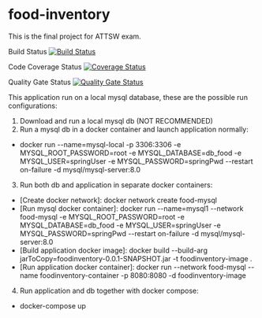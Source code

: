 # food-inventory
This is the final project for ATTSW exam.

Build Status
[![Build Status](https://travis-ci.com/em-gei/food-inventory.svg?branch=develop)](https://travis-ci.com/em-gei/food-inventory)

Code Coverage Status
[![Coverage Status](https://coveralls.io/repos/github/em-gei/food-inventory/badge.svg?branch=develop)](https://coveralls.io/github/em-gei/food-inventory?branch=develop)

Quality Gate Status
[![Quality Gate Status](https://sonarcloud.io/api/project_badges/measure?project=em-gei_food-inventory&metric=alert_status)](https://sonarcloud.io/dashboard?id=em-gei_food-inventory)


This application run on a local mysql database, these are the possible run configurations:
1) Download and run a local mysql db (NOT RECOMMENDED)
2) Run a mysql db in a docker container and launch application normally: 
  - docker run --name=mysql-local -p 3306:3306 -e MYSQL_ROOT_PASSWORD=root -e MYSQL_DATABASE=db_food -e MYSQL_USER=springUser -e MYSQL_PASSWORD=springPwd --restart on-failure -d mysql/mysql-server:8.0
3) Run both db and application in separate docker containers:
  - [Create docker network]: docker network create food-mysql
  - [Run mysql docker container]: docker run --name=mysql1 --network food-mysql -e MYSQL_ROOT_PASSWORD=root -e MYSQL_DATABASE=db_food -e MYSQL_USER=springUser -e MYSQL_PASSWORD=springPwd --restart on-failure -d mysql/mysql-server:8.0
  - [Build application docker image]: docker build --build-arg jarToCopy=foodinventory-0.0.1-SNAPSHOT.jar -t foodinventory-image .
  - [Run application docker container]: docker run --network food-mysql --name foodinventory-container -p 8080:8080 -d foodinventory-image
4) Run application and db together with docker compose: 
  - docker-compose up
